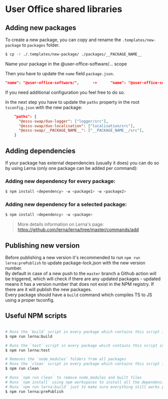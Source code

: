 # User Office shared libraries

## Adding new packages

To create a new package, you can copy and rename the `.templates/new-package` to `packages` folder.

```bash
$ cp -r ./.templates/new-package/ ./packages/__PACKAGE_NAME__
```

Name your package in the @user-office-software/... scope

Then you have to update the `name` field `package.json`.

```json
"name": "@user-office-software/",      ->      "name": "@user-office-software/__PACKAGE_NAME__",
```

If you need additional configuration you feel free to do so.

In the next step you have to update the `paths` property in the root `tsconfig.json` with the new package:

```json
    "paths": {
      "@esss-swap/duo-logger": ["logger/src"],
      "@esss-swap/duo-localisation": ["localisation/src"],
      "@esss-swap/__PACKAGE_NAME__": ["__PACKAGE_NAME__/src"],
    }
```

## Adding dependencies

If your package has external dependencies (usually it does) you can do so by using Lerna (only one package can be added per command):

### Adding new dependency for every package:

```bash
$ npm install <dependency> -w <package1> -w <package2>
```

### Adding new dependency for a selected package:

```bash
$ npm install <dependency> -w <package>
```

> More details information on Lerna's page: https://github.com/lerna/lerna/tree/master/commands/add

## Publishing new version
Before publishing a new version it's recommended to run `npm run lerna:prePublish` to update package-lock.json with the new version number. \
By default in case of a new push to the `master` branch a Github action will be triggered, which will check if there are any updated packages - updated means it has a version number that does not exist in the NPM registry. If there are it will publish the new packages. \
Every package should have a `build` command which compiles TS to JS using a proper tsconfig.

## Useful NPM scripts

```bash

# Runs the `build` script in every package which contains this script in its `package.json`
$ npm run lerna:build

# Runs the `test` script in every package which contains this script in its `package.json`
$ npm run lerna:test

# Removes the `node_modules` folders from all packages
# Runs the `clean` script in every package which contains this script in its `package.json`
$ npm run clean

# Runs `npm run clean` to remove node_modules and built files
# Runs `npm install` using npm workspaces to install all the dependencies and to update `package-lock.json`
# Runs `npm run lerna:build` just to make sure everything still works properly
$ npm run lerna:prePublish
```
